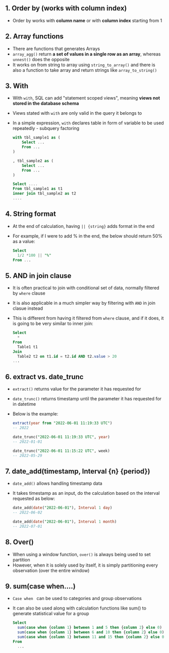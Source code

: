 ## 1. Order by (works with column index)

- Order by works with **column name** or with **column index** starting from 1

## 2. Array functions

- There are functions that generates Arrays
- `array_agg()` return **a set of values in a single row as an array**, whereas `unnest()` does the opposite
- It works on from string to array using `string_to_array()` and there is also a function to take array and return strings like `array_to_string()`

## 3. With

- With `with`, SQL can add "statement scoped views", meaning **views not stored in the database schema**
- Views stated with `with` are only valid in the query it belongs to
- In a simple expression, `with` declares table in form of variable to be used repeatedly - subquery factoring

    ``` sql
    with tbl_sample1 as (
        Select ...
        From ...
    )
    
    , tbl_sample2 as (
        Select ...
        From ...
    )
    
    Select ....
    From tbl_sample1 as t1
    inner join tbl_sample2 as t2
    ....
    ```

## 4. String format

- At the end of calculation, having `|| {string}` adds format in the end

- For example, if I were to add % in the end, the below should return 50% as a value:

  ```sql
  Select 
  	1/2 *100 || "%"
  From ...
  ```

## 5. AND in join clause

- It is often practical to join with conditional set of data, normally filtered by `where` clause

- It is also applicable in a much simpler way by filtering with `AND` in join clasue instead

- This is different from having it filtered from `where` clause, and if it does, it is going to be very similar to inner join:

  ```sql
  Select 
  	*
  From 
  	Table1 t1
  Join
  	Table2 t2 on t1.id = t2.id AND t2.value > 20
  ...
  ```

## 6. extract vs. date_trunc

- `extract()` returns value for the parameter it has requested for

- `date_trunc()` returns timestamp until the parameter it has requested for in datetime

- Below is the example:

  ```sql
  extract(year from "2022-06-01 11:19:33 UTC")
  -- 2022
  
  date_trunc("2022-06-01 11:19:33 UTC", year)
  -- 2022-01-01
  
  date_trunc("2022-06-01 11:15:22 UTC", week)
  -- 2022-05-29
  ```

## 7. date_add(timestamp, Interval {n} {period})

- `date_add()` allows handling timestamp data

- It takes timestamp as an input, do the calculation based on the interval requested as below:

  ```sql
  date_add(date("2022-06-01"), Interval 1 day)
  -- 2022-06-02
  
  date_add(date("2022-06-01"), Interval 1 month)
  -- 2022-07-01
  ```

## 8. Over()

- When using a window function, `over()` is always being used to set partition
- However, when it is solely used by itself, it is simply partitioning every observation (over the entire window)

## 9. sum(case when....)

- `Case when ` can be used to categories and group observations

- It can also be used along with calculation functions like sum() to generate statistical value for a group

  ```sql
  Select
  	sum(case when {column 1} between 1 and 5 then {column 2} else 0) as sum_grp1
  	sum(case when {column 1} between 6 and 10 then {column 2} else 0) as sum_grp2
  	sum(case when {column 1} between 11 and 15 then {column 2} else 0) as sum_grp3
  From
  	...
  ```

  

